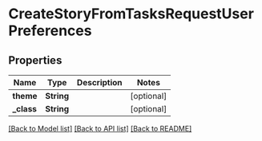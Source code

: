 # CreateStoryFromTasksRequestUserPreferences

## Properties
Name | Type | Description | Notes
------------ | ------------- | ------------- | -------------
**theme** | **String** |  | [optional] 
**_class** | **String** |  | [optional] 

[[Back to Model list]](../README.md#documentation-for-models) [[Back to API list]](../README.md#documentation-for-api-endpoints) [[Back to README]](../README.md)


